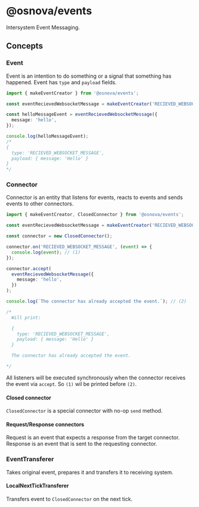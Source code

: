 # @osnova/events

Intersystem Event Messaging.

## Concepts

### Event

Event is an intention to do something or a signal that something has happened. Event has `type` and `payload` fields.

```typescript
import { makeEventCreator } from '@osnova/events';

const eventRecievedWebsocketMessage = makeEventCreator('RECIEVED_WEBSOCKET_MESSAGE');

const helloMessageEvent = eventRecievedWebsocketMessage({
  message: 'hello',
});

console.log(helloMessageEvent);
/*
{ 
  type: 'RECIEVED_WEBSOCKET_MESSAGE',
  payload: { message: 'Hello' }
}
*/
```

### Connector

Connector is an entity that listens for events, reacts to events and sends events to other connectors.

```typescript
import { makeEventCreator, ClosedConnector } from '@osnova/events';

const eventRecievedWebsocketMessage = makeEventCreator('RECIEVED_WEBSOCKET_MESSAGE');

const connector = new ClosedConnector();

connector.on('RECIEVED_WEBSOCKET_MESSAGE', (event) => {
  console.log(event); // (1)
});

connector.accept(
  eventRecievedWebsocketMessage({
    message: 'hello',
  })
);

console.log(`The connector has already accepted the event.`); // (2)

/*
  Will print:

  { 
    type: 'RECIEVED_WEBSOCKET_MESSAGE',
    payload: { message: 'Hello' }
  }

  The connector has already accepted the event.

*/
```

All listeners will be executed synchronously when the connector receives the event via `accept`. So `(1)` wil be printed before `(2)`.

#### Closed connector

`ClosedConnector` is a special connector with no-op `send` method.

#### Request/Response connectors

Request is an event that expects a response from the target connector.
Response is an event that is sent to the requesting connector.

### EventTransferer

Takes original event, prepares it and transfers it to receiving system.

#### LocalNextTickTransferer

Transfers event to `ClosedConnector` on the next tick.
